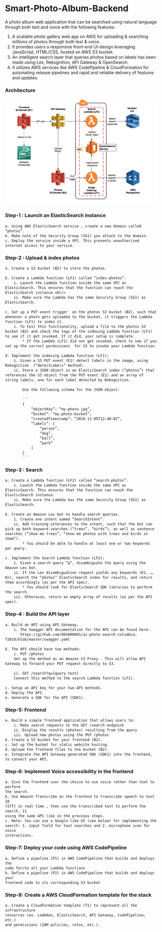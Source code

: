 # Smart-Photo-Album-Backend

A photo album web application that can be searched using natural language through both text and voice with the following features:
1. A scalable photo gallery web app on AWS for uploading & searching millions of photos through both text & voice.
2. It provides users a responsive front-end UI-design leveraging JavaScript, HTML/CSS, hosted on AWS S3 bucket.
3. An intelligent search layer that queries photos based on labels has been made using Lex, Rekognition, API Gateway & OpenSearch.
4. It utilizes AWS services like AWS CodePipeline & CloudFormation for automating release pipelines and rapid and reliable delivery of features and updates.

### Architecture
![](architecture.PNG)

### Step-1 : Launch an ElasticSearch instance
```
a. Using AWS ElasticSearch service , create a new domain called “photos”.  
b. Make note of the Security Group (SG1) you attach to the domain.  
c. Deploy the service inside a VPC. This prevents unauthorized internet access to your service.
```
### Step-2 : Upload & index photos
```
a. Create a S3 bucket (B2) to store the photos.

b. Create a Lambda function (LF1) called “index-photos”.
	i. Launch the Lambda function inside the same VPC as ElasticSearch. This ensures that the function can reach the ElasticSearch instance.<br/>
	ii. Make sure the Lambda has the same Security Group (SG1) as ElasticSearch.

c. Set up a PUT event trigger  on the photos S3 bucket (B2), such that whenever a photo gets uploaded to the bucket, it triggers the Lambda function (LF1) to index it.
	i. To test this functionality, upload a file to the photos S3 bucket (B2) and check the logs of the indexing Lambda function (LF1) to see if it got invoked. If it did, your setup is complete.
		* If the Lambda (LF1) did not get invoked, check to see if you set up the correct permissions  for S3 to invoke your Lambda function.

d. Implement the indexing Lambda function (LF1):
	i. Given a S3 PUT event (E1) detect labels in the image, using Rekognition  (“detectLabels” method).
	ii. Store a JSON object in an ElasticSearch index (“photos”) that references the S3 object from the PUT event (E1) and an array of string labels, one for each label detected by Rekognition.

		Use the following schema for the JSON object:

		```
		{
			“objectKey”: “my-photo.jpg”,
			“bucket”: “my-photo-bucket”,
			“createdTimestamp”: “2018-11-05T12:40:02”,
			“labels”: [
				“person”,
				“dog”,
				“ball”,
				“park”
			]
		}
		```
```
### Step-3 : Search
```
a. Create a Lambda function (LF2) called “search-photos”.
	i. Launch the Lambda function inside the same VPC as ElasticSearch. This ensures that the function can reach the ElasticSearch instance.
	ii. Make sure the Lambda has the same Security Group (SG1) as ElasticSearch.

b. Create an Amazon Lex bot to handle search queries.
	i. Create one intent named “SearchIntent”.
	ii. Add training utterances to the intent, such that the bot can pick up both keyword searches (“trees”, “birds”), as well as sentence searches (“show me trees”, “show me photos with trees and birds in them”).
		* You should be able to handle at least one or two keywords per query.

c. Implement the Search Lambda function (LF2):
	i. Given a search query “q”, disambiguate the query using the Amazon Lex bot.
	ii. If the Lex disambiguation request yields any keywords (K1, …, Kn), search the “photos” ElasticSearch index for results, and return them accordingly (as per the API spec).
		* You should look for ElasticSearch SDK libraries to perform the search.
	iii. Otherwise, return an empty array of results (as per the API spec).
```
### Step-4 :  Build the API layer
```
a. Build an API using API Gateway.
	i. The Swagger API documentation for the API can be found here:
	   https://github.com/001000001/ai-photo-search-columbia-f2018/blob/master/swagger.yaml

b. The API should have two methods:
	i. PUT /photos
	Set up the method as an Amazon S3 Proxy . This will allow API Gateway to forward your PUT request directly to S3.

	ii. GET /search?q={query text}
	Connect this method to the search Lambda function (LF2).

c. Setup an API key for your two API methods.
d. Deploy the API.
e. Generate a SDK for the API (SDK1).

```
### Step-5:  Frontend
```
a. Build a simple frontend application that allows users to:
	i. Make search requests to the GET /search endpoint
	ii. Display the results (photos) resulting from the query
	iii. Upload new photos using the PUT /photos
b. Create a S3 bucket for your frontend (B2).
c. Set up the bucket for static website hosting.
d. Upload the frontend files to the bucket (B2).
e. Integrate the API Gateway-generated SDK (SDK1) into the frontend, to connect your API.
```

### Step-6: Implement Voice accessibility in the frontend
```
a. Give the frontend user the choice to use voice rather than text to perform
the search.
b. Use Amazon Transcribe on the frontend to transcribe speech to text 10
(STT) in real time , then use the transcribed text to perform the search, 11
using the same API like in the previous steps.
c. Note: You can use a Google-like UI (see below) for implementing the
search: 1. input field for text searches and 2. microphone icon for voice
interactions.

```
### Step-7: Deploy your code using AWS CodePipeline
```
a. Define a pipeline (P1) in AWS CodePipeline that builds and deploys the
code for/to all your Lambda functions
b. Define a pipeline (P2) in AWS CodePipeline that builds and deploys your
frontend code to its corresponding S3 bucket

```

### Step-8: Create a AWS CloudFormation template for the stack
```
a. Create a CloudFormation template (T1) to represent all the infrastructure
resources (ex. Lambdas, ElasticSearch, API Gateway, CodePipeline, etc.)
and permissions (IAM policies, roles, etc.).
```

